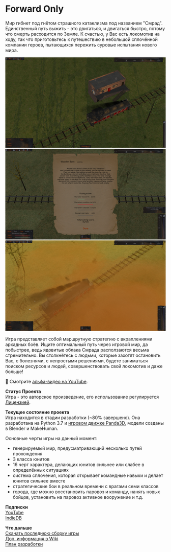 # Forward Only

Мир гибнет под гнётом страшного катаклизма под названием "Смрад". Единственный путь выжить - это двигаться, и двигаться быстро, потому что смерть расходится по Земле. К счастью, у Вас есть локомотив на ходу, так что приготовьтесь к путешествию в небольшой сплочённой компании героев, пытающихся пережить суровые испытания нового мира.

![image](https://github.com/IlyaFaer/ForwardOnlyGame/blob/master/preview/screenshot1.png?raw=true)
![image](https://github.com/IlyaFaer/ForwardOnlyGame/blob/master/preview/screenshot2.png?raw=true)
![image](https://github.com/IlyaFaer/ForwardOnlyGame/blob/master/preview/screenshot3.png?raw=true)

Игра представляет собой маршрутную стратегию с вкраплениями аркадных боёв. Ищите оптимальный путь через игровой мир, да побыстрее, ведь ядовитые облака Смрада расползаются весьма стремительно. Вы столкнётесь с людьми, которые захотят остановить Вас, с болезнями, с непростыми решениями, будете заниматься поиском ресурсов и людей, совершенствовать свой локомотив и даже больше!

:cinema: Смотрите [альфа-видео на YouTube](https://youtu.be/Ot2uFTCRRvs).

**Статус Проекта**  
Игра - это авторское произведение, его использование регулируется [Лицензией](https://github.com/IlyaFaer/ForwardOnlyGame/blob/master/LICENSE.md).

**Текущее состояние проекта**  
Игра находится в стадии разработки (~80% завершено). Она разработана на Python 3.7 и [игровом движке Panda3D](https://www.panda3d.org/), модели созданы в Blender и MakeHuman.

Основные черты игры на данный момент:
- генерируемый мир, предусматривающий несколько путей прохождения
- 3 класса юнитов
- 16 черт характера, делающих юнитов сильнее или слабее в определённых ситуациях
- система сплочения, которая открывает командные навыки и делает юнитов сильнее вместе
- стратегические бои в реальном времени с врагами семи классов
- города, где можно восстановить паровоз и команду, нанять новых бойцов, установить на паровоз активное вооружение и т.д.

**Подписки**  
[YouTube](https://www.youtube.com/channel/UCKmtk9K6VkcQdOMiE7H-W9w)  
[IndieDB](https://www.indiedb.com/games/forward-only)

**Что дальше**  
[Скачать последнюю сборку игры](https://github.com/IlyaFaer/ForwardOnlyGame/releases)  
[Доп. информация в Wiki](https://github.com/IlyaFaer/ForwardOnlyGame/wiki)  
[План разработки](https://github.com/IlyaFaer/ForwardOnlyGame/projects)
